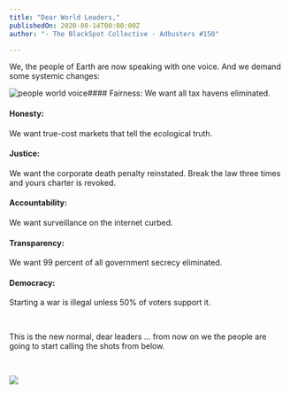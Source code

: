```yaml
---
title: "Dear World Leaders,"
publishedOn: 2020-08-14T00:00:00Z
author: "- The BlackSpot Collective - Adbusters #150"

---
```


We, the people of Earth are now speaking with one voice. And we demand some systemic changes:

![people world voice](/images/articles/5f371b3ead9cd8a700a8bda2_people_world_voice_590x380_1.jpg)#### Fairness:
We want all tax havens eliminated.

#### Honesty:
We want true-cost markets that tell the ecological truth.

#### Justice:
We want the corporate death penalty reinstated. Break the law three times and yours charter is revoked.

#### Accountability:
We want surveillance on the internet curbed.

#### Transparency:
We want 99 percent of all government secrecy eliminated.

#### Democracy:
Starting a war is illegal unless 50% of voters support it.

‍

This is the new normal, dear leaders ... from now on we the people are going to start calling the shots from below.

‍

![](/images/articles/5f371d9117c81a5918f40258_blackspot_collective_450x169_1.png)